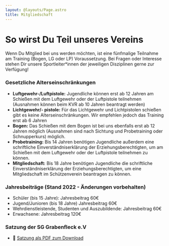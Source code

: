 ```yaml
---
layout: @layouts/Page.astro
title: Mitgliedschaft
---
```

# So wirst Du Teil unseres Vereins

Wenn Du Mitglied bei uns werden möchten, ist eine fünfmalige Teilnahme am Training (Bogen, LG oder LP) Voraussetzung. Bei Fragen oder Interesse stehen Dir unsere Sportleiter*innen der jeweiligen Disziplinen gerne zur Verfügung!

### Gesetzliche Alterseinschränkungen

* **Luftgewehr-/Luftpistole:** Jugendliche können erst ab 12 Jahren am Schießen mit dem Luftgewehr oder der Luftpistole teilnehmen (Ausnahmen können beim KVR ab 10 Jahren beantragt werden)
* **Lichtgewehr/- pistole:** Für das Lichtgewehr und Lichtpistolen schießen gibt es keine Alterseinschränkungen. Wir empfehlen jedoch das Training erst ab 6 Jahren
* **Bogen:** Das Schießen mit dem Bogen ist bei uns ebenfalls erst ab 12 Jahren möglich (Ausnahmen sind nach Sichtung und Probetraining oder Schnupperkurs) möglich.
* **Probetraining:** Bis 14 Jahren benötigen Jugendliche außerdem eine schriftliche Einverständniserklärung der Erziehungsberechtigten, um am Schießen mit dem Luftgewehr oder der Luftpistole teilnehmen zu können.
* **Mitgliedschaft:** Bis 18 Jahre benötigen Jugendliche die schriftliche Einverständniserklärung der Erziehungsberechtigten, um eine Mitgliedschaft im Schützenverein beantragen zu können.

### Jahresbeiträge (Stand 2022 - Änderungen vorbehalten)

* Schüler (bis 15 Jahre):  Jahresbeitrag 60€
* Jugend/Junioren (bis 18 Jahre) Jahresbeitrag 60€
* Wehrdienstleistende, Studenten und Auszubildende: Jahresbeitrag 60€
* Erwachsene: Jahresbeitrag 120€

### Satzung der SG Grabenfleck e.V

- 📖 [Satzung als PDF zum Download](/images/uploads/satzung_sggrabenfleck.pdf)
